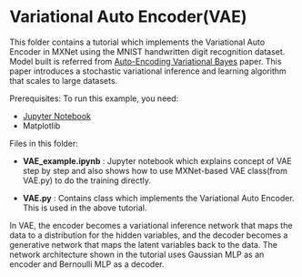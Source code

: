 <!--- Licensed to the Apache Software Foundation (ASF) under one -->
<!--- or more contributor license agreements.  See the NOTICE file -->
<!--- distributed with this work for additional information -->
<!--- regarding copyright ownership.  The ASF licenses this file -->
<!--- to you under the Apache License, Version 2.0 (the -->
<!--- "License"); you may not use this file except in compliance -->
<!--- with the License.  You may obtain a copy of the License at -->

<!---   http://www.apache.org/licenses/LICENSE-2.0 -->

<!--- Unless required by applicable law or agreed to in writing, -->
<!--- software distributed under the License is distributed on an -->
<!--- "AS IS" BASIS, WITHOUT WARRANTIES OR CONDITIONS OF ANY -->
<!--- KIND, either express or implied.  See the License for the -->
<!--- specific language governing permissions and limitations -->
<!--- under the License. -->

Variational Auto Encoder(VAE)
=============================

This folder contains a tutorial which implements the Variational Auto Encoder in MXNet using the MNIST handwritten digit
recognition dataset. Model built is referred from [Auto-Encoding Variational Bayes](https://arxiv.org/abs/1312.6114/)
paper. This paper introduces a stochastic variational inference and learning algorithm that scales to large datasets.

Prerequisites:
To run this example, you need:
- [Jupyter Notebook](http://jupyter.org/index.html)
- Matplotlib

Files in this folder:
- **VAE_example.ipynb** : Jupyter notebook which explains concept of VAE step by step and also shows how to use
MXNet-based VAE class(from VAE.py) to do the training directly.

- **VAE.py** : Contains class which implements the Variational Auto Encoder. This is used in the above tutorial.

In VAE, the encoder becomes a variational inference network that maps the data to a distribution
for the hidden variables, and the decoder becomes a generative network that maps the latent variables back to the data.
The network architecture shown in the tutorial uses Gaussian MLP as an encoder and Bernoulli MLP as a decoder.
